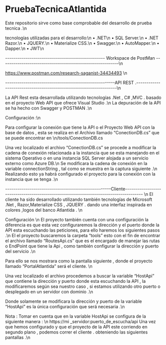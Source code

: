 # PruebaTecnicaAtlantida
Este repositorio sirve como base comprobable del desarrollo de prueba tecnica .\n


tecnologías utilizadas para el desarrollo:\n
•	.NET\n
•	SQL Server.\n
•	.NET Razor.\n
•	JQUERY.\n
•	Materialize CSS.\n
•	Swagger.\n
•	AutoMapper.\n
•	Dapper.\n
•	JWT\n

-------------------------------------------------- Workspace de PostMan -----------------------------------------------------------\n

https://www.postman.com/research-saganist-34434493 \n

-------------------------------------------------------API REST .--------------------------------------------------------------------\n

La API Rest esta desarrollada utilizando tecnologías .Net , C# ,MVC . basado en el proyecto Web API que ofrece Visual Studio .\n
La depuración de la API se ha hecho con Swagger y POSTMAN .\n

Configuración :\n

Para configurar la conexión que tiene la API o el Proyecto Web API con la base de datos , esta se realiza en el Archivo llamado “ConectionDB.cs” que se puede encontrar en \n/tools/ConectionDB.cs

Una vez localizado el archivo “ConectionDB.cs” se procede a modificar la cadena de conexión relacionada a la instancia que se esta manejando en el sistema Operativo o en una instancia SQL Server alojada a un servicio externo como Azure DB.\n
Se modificara la cadena de conexión en la variable connectionString , tal como se muestra en la captura siguiente .\n
Realizando esto ya habrá configurado el proyecto para la conexión con la instancia que se tenga .\n

-----------------------------------------------------Cliente--------------------------------------------------------------------------------------- \n
El cliente ha sido desarrollado utilizando también tecnologías de Microsoft .Net , Razor,Materialize CSS , JQUERY . dando una interfaz inspirada en colores ,logos del banco Atlantida . \n

Configuración \n
El proyecto también cuenta con una configuración la diferencia es que esta vez configuraremos la dirección y el puerto donde la API esta escuchando las peticiones, para ello haremos los siguientes pasos .\n
El el proyecto buscaremos la carpeta “tools” esto con el fin de encontrar el archivo llamado “RoutesApi.cs” que es el encargado de manejar las rutas o EndPoint que tiene la Api , como también configurar la dirección y puerto del servicio .\n

Para ello se nos mostrara como la pantalla siguiente , donde el proyecto llamado “PortalAtlantida” será el cliente. \n

Una vez localizado el archivo procedemos a buscar la variable “HostApi” que contiene la dirección y puerto donde esta escuchando la API , la modificaremos según sea nuestro caso , si estamos utilizando otro puerto o desplegado en un servidor con dominio .\n

Donde solamente se modificara la dirección y puerto de la variable “HostApi” es la única configuración que será necesaria .\n

Nota : Tomar en cuenta que en la variable HostApi se configura de la siguiente manera : \n https://mi _servidor:puerto_de_escucha/api
Una vez que hemos configurado y que el proyecto de la API este corriendo en segundo plano , podemos correr el cliente . obteniendo las siguientes pantallas .\n



